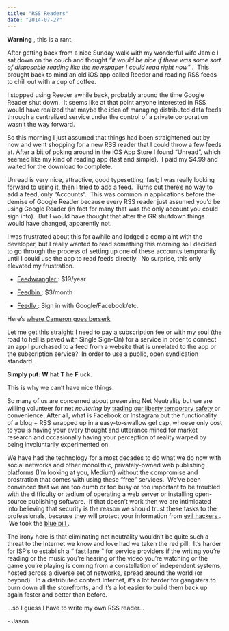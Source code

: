 ```yaml
---
title: "RSS Readers"
date: "2014-07-27"
---
```


<div class="content">
<p><strong>Warning</strong> , this is a rant.</p>
<p>After getting back from a nice Sunday walk with my wonderful wife Jamie I sat
down on the couch and thought <em>“it would be nice if there was some sort of
disposable reading like the newspaper I could read right now”</em> .  This brought
back to mind an old iOS app called Reeder and reading RSS feeds to chill out
with a cup of coffee.</p>
<p>I stopped using Reeder awhile back, probably around the time Google Reader
shut down.  It seems like at that point anyone interested in RSS would have
realized that maybe the idea of managing distributed data feeds through a
centralized service under the control of a private corporation wasn’t the way
forward.</p>
<p>So this morning I just assumed that things had been straightened out by now
and went shopping for a new RSS reader that I could throw a few feeds at.
After a bit of poking around in the iOS App Store I found “Unread”, which
seemed like my kind of reading app (fast and simple).  I paid my $4.99 and
waited for the download to complete.</p>
<p>Unread is very nice, attractive, good typesetting, fast; I was really looking
forward to using it, then I tried to add a feed.  Turns out there’s no way to
add a feed, only “Accounts”.  This was common in applications before the
demise of Google Reader because every RSS reader just assumed you’d be using
Google Reader (in fact for many that was the only account you could sign
into).  But I would have thought that after the GR shutdown things would have
changed, apparently not.</p>
<p>I was frustrated about this for awhile and lodged a complaint with the
developer, but I really wanted to read something this morning so I decided to
go through the process of setting up one of these accounts temporarily until I
could use the app to read feeds directly.  No surprise, this only elevated my
frustration.</p>
<ul>
<li><p><a href="https://feedwrangler.net/welcome.html" target="_blank"> Feedwrangler </a> : $19/year</p></li>
<li><p><a href="https://feedbin.com/" target="_blank"> Feedbin </a> : $3/month</p></li>
<li><p><a href="http://feedly.com" target="_blank"> Feedly </a> : Sign in with Google/Facebook/etc.</p></li>
</ul>
<p>Here’s <a href="https://www.google.com/url?sa=t&amp;rct=j&amp;q=&amp;esrc=s&amp;source=video&amp;cd=1&amp;cad=rja&amp;uact=8&amp;ved=0CBwQtwIwAA&amp;url=http%3A%2F%2Fwww.youtube.com%2Fwatch%3Fv%3DCOvsCB2DfPc&amp;ei=PyzVU7iXB4KxyASC74GoAw&amp;usg=AFQjCNGz3S_gcojLCqJFSdi6uathdDjQMQ&amp;sig2=boJoyW3SZbVSbHT5d2xOug&amp;bvm=bv.71778758,d.aWw" target="_blank"> where Cameron goes berserk
</a></p>
<p>Let me get this straight: I need to pay a subscription fee or with my soul
(the road to hell is paved with Single Sign-On) for a service in order to
connect an app I purchased to a feed from a website that is unrelated to the
app or the subscription service?  In order to use a public, open syndication
standard.</p>
<p><strong>Simply put:</strong> <strong>W</strong> hat <strong>T</strong> he <strong>F</strong> uck.</p>
<p>This is why we can’t have nice things.</p>
<p>So many of us are concerned about preserving Net Neutrality but we are willing
volunteer for net <em>neutering</em> by <a href="https://www.google.com/url?sa=t&amp;rct=j&amp;q=&amp;esrc=s&amp;source=web&amp;cd=1&amp;cad=rja&amp;uact=8&amp;ved=0CB8QFjAA&amp;url=http%3A%2F%2Fen.wikiquote.org%2Fwiki%2FBenjamin_Franklin&amp;ei=rCzVU_HVLtCuyAS18oHoCA&amp;usg
=AFQjCNGSgD9WJOJsruCqI-SJ_pRs-
MEpdw&amp;sig2=T-tIEtLRY76XPxN0CR9TIQ&amp;bvm=bv.71778758,d.aWw" target="_blank"> trading our liberty temporary safety
</a> or convenience.
After all, what is Facebook or Instagram but the functionality of a blog + RSS
wrapped up in a easy-to-swallow gel cap, whoese only cost to you is having
your every thought and utterance mined for market research and occasionally
having your perception of reality warped by being involuntarily experimented
on.</p>
<p>We have had the technology for almost decades to do what we do now with social
networks and other monolithic, privately-owned web publishing platforms (I’m
looking at you, Medium) without the compromise and prostration that comes with
using these “free” services.  We’ve been convinced that we are too dumb or too
busy or too important to be troubled with the difficulty or tedium of
operating a web server or installing open-source publishing software.  If that
doesn’t work then we are intimidated into believing that security is the
reason we should trust these tasks to the professionals, because they will
protect your information from <a href="http://www.nsa.gov/" target="_blank"> evil hackers </a> .  We took
the <a href="http://en.wikipedia.org/wiki/Red_pill_and_blue_pill" target="_blank"> blue pill </a> .</p>
<p>The irony here is that eliminating net neutrality wouldn’t be quite such a
threat to the Internet we know and love had we taken the red pill.  It’s
harder for ISP’s to establish a “ <a href="http://www.nationaljournal.com/tech/on-net-neutrality-verizon-leads-push-
for-fast-lanes-20140718" target="_blank"> fast lane
</a> “ for service providers if the writing you’re reading
or the music you’re hearing or the video you’re watching or the game you’re
playing is coming from a constellation of independent systems, hosted across a
diverse set of networks, spread around the world (or beyond).  In a
distributed content Internet, it’s a lot harder for gangsters to burn down all
the storefronts, and it’s a lot easier to build them back up again faster and
better than before.</p>
<p>…so I guess I have to write my own RSS reader…</p>
<p>- Jason</p>
</div>
